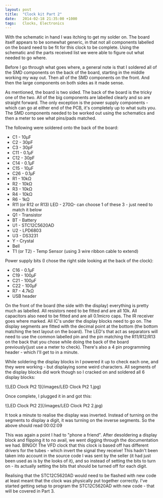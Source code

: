 ```yaml
---
layout: post
title:  "Clock kit Part 2"
date:   2014-02-18 21:35:00 +1000
tags:   Clocks, Electronics
---
```


With the schematic in hand I was itching to get my solder on.  The board itself appears to be somewhat generic, in that not all components labelled on the board need to be fit for this clock to be complete.  Using the schematic and the parts received list we were able to figure out what needed to go where.

Before I go through what goes where, a general note is that I soldered all of the SMD components on the back of the board, starting in the middle working my way out.  Then all of the SMD components on the front.  And then the large components on both sides as it made sense.

As mentioned, the board is two sided.  The back of the board is the tricky one of the two.  All of the big components are labelled clearly and so are straight forward.  The only exception is the power supply components - which can go at either end of the PCB, it's completely up to what suits you.  The SMD components needed to be worked out using the schematics and then a meter to see what pins/pads matched.

The following were soldered onto the back of the board:

* C1   - 10μF
* C2   - 30pF
* C3   - 30pF
* C11 - 0.1μF
* C12 - 30pF
* C14 - 0.1μF
* C15 - 10μF
* C26 - 0.1μF
* R1   - 10kΩ
* R2   - 10kΩ
* R3   - 10kΩ
* R4   - 10kΩ
* R6   - 1kΩ
* R11 (or R12 or R13) LED - 270Ω- can choose 1 of these 3 - just need to match it below
* Q1   - Transistor
* BT   - Battery
* U1   - STC12C5620AD
* U2   - LPD6803
* U3   - DS3231
* Y     - Crystal
* Bell
* T1 (or T2) - Temp Sensor (using 3 wire ribbon cable to extend)

Power supply bits (I chose the right side looking at the back of the clock):

* C16 - 0.1μF
* C19 - 100μF
* C21 - 100μF
* C22 - 100μF
* R7   - 4.7kΩ
* USB header

On the front of the board (the side with the display) everything is pretty much as labelled.  All resistors need to be fitted and are all 10k.  All capacitors also need to be fitted and are all 0.1micro caps.  The IR receiver  goes where marked.  All IC's under the display blocks need to go on.  The display segments are fitted with the decimal point at the bottom (the bottom matching the text layout on the board).  The LED's that act as separators will need to use the common labelled pin and the pin matching the R11/R12/R13 on the back that you chose while doing the back of the board previously(just use a meter to check).  There's also a 4 pin programming header - which I'll get to in a minute.

While soldering the display blocks in I powered it up to check each one, and they were working - but displaying some weird characters.  All segments of the display blocks did work though so I cracked on and soldered all 6 display blocks:

![LED Clock Pt2 1](/images/LED Clock Pt2 1.jpg)

Once complete, I plugged it in and got this:

![LED Clock Pt2 2](/images/LED Clock Pt2 2.jpg)

It took a minute to realise the display was inverted.  Instead of turning on the segments to display a digit, it was turning on the inverse segments.  So the above should read 00:02:09

This was again a point I had to "phone a friend".  After desoldering a display block and flipping it to no avail, we went digging through the documentation we had.  BINGO!  The VFD clock that this clock is based off has different drivers for the tubes - which invert the signal they receive!  This hadn't been taken into account in the source code I was sent by the seller (it had just been used as is by the looks of it), and so instead of setting the bits to turn on - its actually setting the bits that should be turned off for each digit.

Realising that the STC12C5620AD would need to be flashed with new code at least meant that the clock was physically put together correctly.  I've started getting setup to program the STC12C5620AD with new code - that will be covered in Part 3.